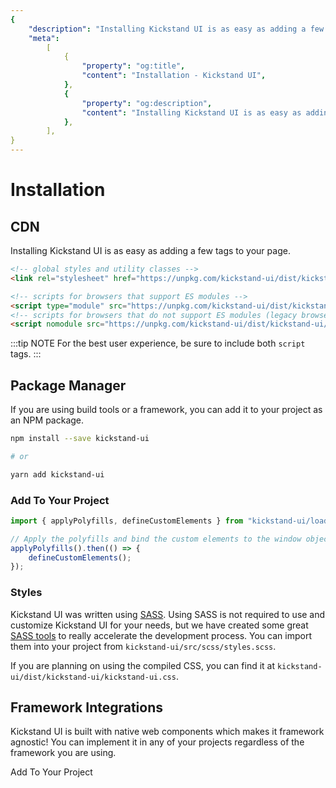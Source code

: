 ```yaml
---
{
    "description": "Installing Kickstand UI is as easy as adding a few tags to your page. You can also install it using your favorite package manager.",
    "meta":
        [
            {
                "property": "og:title",
                "content": "Installation - Kickstand UI",
            },
            {
                "property": "og:description",
                "content": "Installing Kickstand UI is as easy as adding a few tags to your page. You can also install it using your favorite package manager.",
            },
        ],
}
---
```


# Installation

## CDN

Installing Kickstand UI is as easy as adding a few tags to your page.

```html
<!-- global styles and utility classes -->
<link rel="stylesheet" href="https://unpkg.com/kickstand-ui/dist/kickstand-ui/kickstand-ui.css" />

<!-- scripts for browsers that support ES modules -->
<script type="module" src="https://unpkg.com/kickstand-ui/dist/kickstand-ui/kickstand-ui.esm.js"></script>
<!-- scripts for browsers that do not support ES modules (legacy browsers) -->
<script nomodule src="https://unpkg.com/kickstand-ui/dist/kickstand-ui/kickstand-ui.js"></script>
```

:::tip NOTE
For the best user experience, be sure to include both `script` tags.
:::

## Package Manager

If you are using build tools or a framework, you can add it to your project as an NPM package.

```bash
npm install --save kickstand-ui

# or

yarn add kickstand-ui
```

### Add To Your Project

```js
import { applyPolyfills, defineCustomElements } from "kickstand-ui/loader";

// Apply the polyfills and bind the custom elements to the window object
applyPolyfills().then(() => {
    defineCustomElements();
});
```

### Styles

Kickstand UI was written using [SASS](https://sass-lang.com/). Using SASS is not required to use and customize Kickstand UI for your needs, but we have created some great [SASS tools](../../design-tokens/overview.md) to really accelerate the development process. You can import them into your project from `kickstand-ui/src/scss/styles.scss`.

If you are planning on using the compiled CSS, you can find it at `kickstand-ui/dist/kickstand-ui/kickstand-ui.css`.

## Framework Integrations

<div class="display-flex flex-wrap align-center space-around my-lg">
    <a href="/getting-started/installation.html" class="mb-md">
        <ks-img lazy src="/images/frameworks/HTML5.svg" alt="HTML5" title="HTML5" style="width:80px; height:80px;" />
    </a>
    <a href="/getting-started/framework-integrations/vue.html" class="mb-md">
        <ks-img lazy src="/images/frameworks/vuejs.svg" alt="Vuejs" title="Vuejs" style="width:100px; height:80px;" class="p-md" />
    </a>
    <a href="/getting-started/framework-integrations/react.html" class="mb-md">
        <ks-img lazy src="/images/frameworks/react.svg" alt="React" title="React" style="width:120px; height:80px;" />
    </a>
    <a href="/getting-started/framework-integrations/angular.html" class="mb-md">
        <ks-img lazy src="/images/frameworks/angular.svg" alt="Angular" title="Angular" style="width:80px; height:80px;" />
    </a>
    <a href="/getting-started/framework-integrations/ember.html" class="mb-md">
        <ks-img lazy src="/images/frameworks/ember.svg" alt="Ember" title="Ember" style="width:100px; height:80px;" class="pt-xl" />
    </a>
</div>

Kickstand UI is built with native web components which makes it framework agnostic! You can implement it in any of your projects regardless of the framework you are using.

<div class="my-lg text-center">
    <ks-button display="hollow" href="/getting-started/framework-integrations/overview.html">Add To Your Project</ks-button>
</div>
